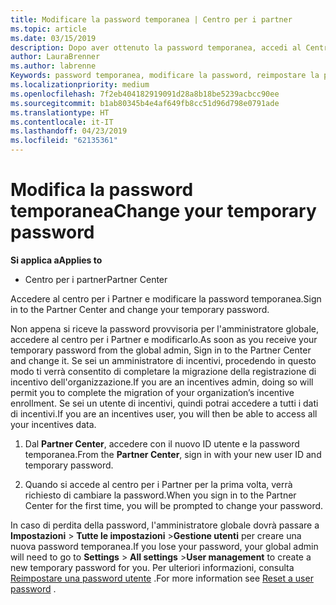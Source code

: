 ```yaml
---
title: Modificare la password temporanea | Centro per i partner
ms.topic: article
ms.date: 03/15/2019
description: Dopo aver ottenuto la password temporanea, accedi al Centro per i partner e modificala.
author: LauraBrenner
ms.author: labrenne
Keywords: password temporanea, modificare la password, reimpostare la password
ms.localizationpriority: medium
ms.openlocfilehash: 7f2eb404182919091d28a8b18be5239acbcc90ee
ms.sourcegitcommit: b1ab80345b4e4af649fb8cc51d96d798e0791ade
ms.translationtype: HT
ms.contentlocale: it-IT
ms.lasthandoff: 04/23/2019
ms.locfileid: "62135361"
---
```

# <a name="change-your-temporary-password"></a><span data-ttu-id="39d78-104">Modifica la password temporanea</span><span class="sxs-lookup"><span data-stu-id="39d78-104">Change your temporary password</span></span>

<span data-ttu-id="39d78-105">**Si applica a**</span><span class="sxs-lookup"><span data-stu-id="39d78-105">**Applies to**</span></span>

-  <span data-ttu-id="39d78-106">Centro per i partner</span><span class="sxs-lookup"><span data-stu-id="39d78-106">Partner Center</span></span>

<span data-ttu-id="39d78-107">Accedere al centro per i Partner e modificare la password temporanea.</span><span class="sxs-lookup"><span data-stu-id="39d78-107">Sign in to the Partner Center and change your temporary password.</span></span>

<span data-ttu-id="39d78-108">Non appena si riceve la password provvisoria per l'amministratore globale, accedere al centro per i Partner e modificarlo.</span><span class="sxs-lookup"><span data-stu-id="39d78-108">As soon as you receive your temporary password from the global admin, Sign in to the Partner Center and change it.</span></span> <span data-ttu-id="39d78-109">Se sei un amministratore di incentivi, procedendo in questo modo ti verrà consentito di completare la migrazione della registrazione di incentivo dell'organizzazione.</span><span class="sxs-lookup"><span data-stu-id="39d78-109">If you are an incentives admin, doing so will permit you to complete the migration of your organization’s incentive enrollment.</span></span> <span data-ttu-id="39d78-110">Se sei un utente di incentivi, quindi potrai accedere a tutti i dati di incentivi.</span><span class="sxs-lookup"><span data-stu-id="39d78-110">If you are an incentives user, you will then be able to access all your incentives data.</span></span>

1.  <span data-ttu-id="39d78-111">Dal **Partner Center**, accedere con il nuovo ID utente e la password temporanea.</span><span class="sxs-lookup"><span data-stu-id="39d78-111">From the **Partner Center**, sign in with your new user ID and temporary password.</span></span>

2.  <span data-ttu-id="39d78-112">Quando si accede al centro per i Partner per la prima volta, verrà richiesto di cambiare la password.</span><span class="sxs-lookup"><span data-stu-id="39d78-112">When you sign in to the Partner Center for the first time, you will be prompted to change your password.</span></span>

<span data-ttu-id="39d78-113">In caso di perdita della password, l'amministratore globale dovrà passare a **Impostazioni** > **Tutte le impostazioni** >**Gestione utenti** per creare una nuova password temporanea.</span><span class="sxs-lookup"><span data-stu-id="39d78-113">If you lose your password, your global admin will need to go to  **Settings** > **All settings** >**User management** to create a new temporary password for you.</span></span>
<span data-ttu-id="39d78-114">Per ulteriori informazioni, consulta [Reimpostare una password utente](reset-a-user-password.md) .</span><span class="sxs-lookup"><span data-stu-id="39d78-114">For more information see [Reset a user password](reset-a-user-password.md) .</span></span>


 

 



